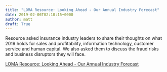 ```yaml
---
title: "LOMA Resource: Looking Ahead - Our Annual Industry Forecast"
date: 2019-02-06T02:10:15+0000
author: matt
draft: True
---
```

Resource asked insurance industry leaders to share their thoughts on what 2019 holds for sales and profitability, information technology, customer service and human capital. We also asked them to discuss the fraud risks and business disruptors they will face.

[ LOMA Resource: Looking Ahead - Our Annual Industry Forecast ]( https://www.loma.org/Publications/Documents/Resource/Public/2019/Resource_Cover_Story_January_2019.aspx )
